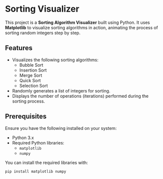 # Sorting Visualizer

This project is a **Sorting Algorithm Visualizer** built using Python. It uses **Matplotlib** to visualize sorting algorithms in action, animating the process of sorting random integers step by step.

## Features
- Visualizes the following sorting algorithms:
  - Bubble Sort
  - Insertion Sort
  - Merge Sort
  - Quick Sort
  - Selection Sort
- Randomly generates a list of integers for sorting.
- Displays the number of operations (iterations) performed during the sorting process.

## Prerequisites
Ensure you have the following installed on your system:
- Python 3.x
- Required Python libraries:
  - `matplotlib`
  - `numpy`

You can install the required libraries with:
```bash
pip install matplotlib numpy

